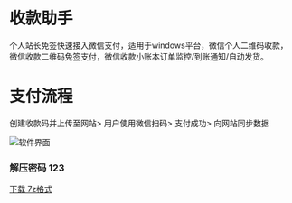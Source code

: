 ﻿# 收款助手
个人站长免签快速接入微信支付，适用于windows平台，微信个人二维码收款，微信收款二维码免签支付，微信收款小账本订单监控/到账通知/自动发货。

# 支付流程
创建收款码并上传至网站> 用户使用微信扫码> 支付成功> 向网站同步数据

![软件界面](https://img1.imgtp.com/2022/11/09/GZwVZtek.jpg)

### 解压密码 123

[下载 7z格式](https://bigerdog.github.io/xx/%E6%94%B6%E6%AC%BE%E5%8A%A9%E6%89%8B.7z)
